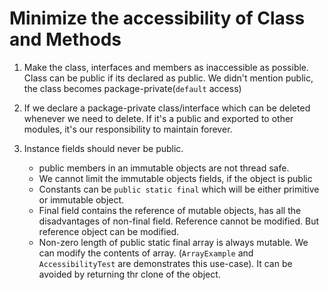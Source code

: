 # Minimize the accessibility of Class and Methods

1. Make the class, interfaces and members as inaccessible as possible. Class can be public if its declared as public. We
   didn't mention public, the class becomes package-private(`default` access)

2. If we declare a package-private class/interface which can be deleted whenever we need to delete. If it's a public and
   exported to other modules, it's our responsibility to maintain forever.

3. Instance fields should never be public.
    - public members in an immutable objects are not thread safe.
    - We cannot limit the immutable objects fields, if the object is public
    - Constants can be `public static final` which will be either primitive or immutable object.
    - Final field contains the reference of mutable objects, has all the disadvantages of non-final field. Reference
      cannot be modified. But reference object can be modified.
    - Non-zero length of public static final array is always mutable. We can modify the contents of
      array. (`ArrayExample` and `AccessibilityTest` are demonstrates this use-case). It can be avoided by returning thr
      clone of the object.
